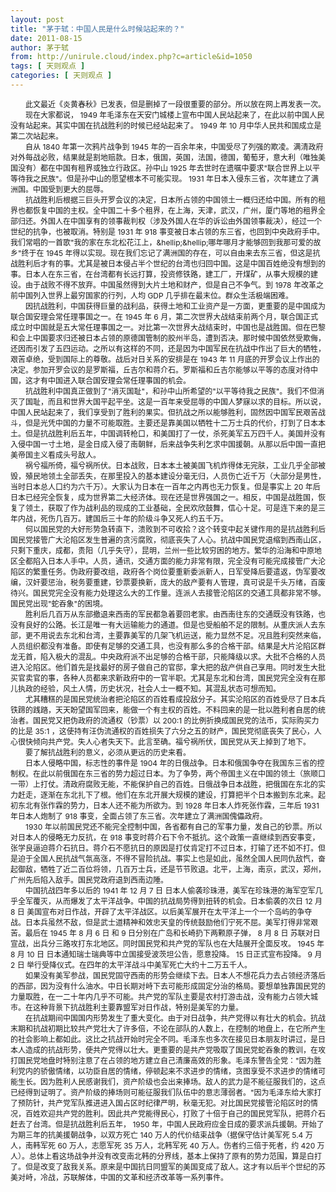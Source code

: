 ```yaml
---
layout: post
title: "茅于轼：中国人民是什么时候站起来的？"
date: 2011-08-15
author: 茅于轼
from: http://unirule.cloud/index.php?c=article&id=1050
tags: [ 天则观点 ]
categories: [ 天则观点 ]
---
```


<div class="article">
 <div class="body-text">
  <div style="text-indent:18.0pt;">
   <span style="font-size:9.0pt;">
    此文最近《炎黄春秋》已发表，但是删掉了一段很重要的部分。所以放在网上再发表一次。
   </span>
  </div>
  <div style="text-indent:18.0pt;">
  </div>
  <div style="text-indent:18.0pt;">
   <span style="font-size:9.0pt;">
    现在大家都说，
   </span>
   <span style="font-size:9.0pt">
    1949
   </span>
   <span style="font-size:9.0pt;">
    年毛泽东在天安门城楼上宣布中国人民站起来了，在此以前中国人民没有站起来。其实中国在抗战胜利的时候已经站起来了。
   </span>
   <span style="font-size:9.0pt">
    1949
   </span>
   <span style="font-size:9.0pt;">
    年
   </span>
   <span style="font-size:9.0pt">
    10
   </span>
   <span style="font-size:9.0pt;">
    月中华人民共和国成立是第二次站起来。
   </span>
  </div>
  <div style="text-indent:18.0pt;">
  </div>
  <div style="text-indent:18.0pt;">
   <span style="font-size:9.0pt;">
    自从
   </span>
   <span style="font-size:9.0pt">
    1840
   </span>
   <span style="font-size:9.0pt;">
    年第一次鸦片战争到
   </span>
   <span style="font-size:9.0pt">
    1945
   </span>
   <span style="font-size:9.0pt;">
    年的一百余年来，中国受尽了列强的欺凌。满清政府对外每战必败，结果就是割地赔款。日本，俄国，英国，法国，德国，葡萄牙，意大利（唯独美国没有）都在中国有租界或独立行政区。孙中山
   </span>
   <span style="font-size:9.0pt">
    1925
   </span>
   <span style="font-size:9.0pt;">
    年去世时在遗嘱中要求"联合世界上以平等待我之民族"。但是孙中山的愿望根本不可能实现。
   </span>
   <span style="font-size:9.0pt">
    1931
   </span>
   <span style="font-size:9.0pt;">
    年日本入侵东三省，次年建立了满洲国。中国受到更大的屈辱。
   </span>
  </div>
  <div style="text-indent:18.0pt;">
  </div>
  <div style="text-indent:18.0pt;">
   <span style="font-size:9.0pt;">
    抗战胜利后根据三巨头开罗会议的决定，日本所占领的中国领土一概归还给中国。所有的租界也都恢复中国的主权。全中国二十多个租界，在上海，天津，武汉，广州，厦门等地的租界全部归还。外国人在中国享有的领事裁判权（涉及外国人在华的诉讼由外国领事裁决），经过一个世纪的抗争，也被取消。特别是
   </span>
   <span style="font-size:9.0pt">
    1931
   </span>
   <span style="font-size:9.0pt;">
    年
   </span>
   <span style="font-size:9.0pt">
    918
   </span>
   <span style="font-size:9.0pt;">
    事变被日本占领的东三省，也回到中央政府手中。我们常唱的一首歌"我的家在东北松花江上，&amp;hellip;&amp;hellip;哪年哪月才能够回到我那可爱的故乡"终于在
   </span>
   <span style="font-size:9.0pt">
    1945
   </span>
   <span style="font-size:9.0pt;">
    年得以实现。现在我们忘记了满洲国的存在，可以自由来去东三省，但这是抗战胜利后才有的事。尤其是被日本侵占半个世纪的台湾也归回中国。这是中国百姓绝没有想到的事。日本人在东三省，在台湾都有长远打算，投资修铁路，建工厂，开煤矿，从事大规模的建设。由于战败不得不放弃。中国虽然得到大片土地和财产，但是自己不争气。到
   </span>
   <span style="font-size:9.0pt">
    1978
   </span>
   <span style="font-size:9.0pt;">
    年改革之前中国列入世界上最穷国家的行列，人均
   </span>
   <span style="font-size:9.0pt">
    GDP
   </span>
   <span style="font-size:9.0pt;">
    几乎排在最末位。群众生活极端困难。
   </span>
  </div>
  <div style="text-indent:18.0pt;">
  </div>
  <div style="text-indent:18.0pt;">
   <span style="font-size:9.0pt;">
    因抗战胜利，中国获得巨量的战利品，获得土地和工业资产是一方面，更重要的是中国成为联合国安理会常任理事国之一。在
   </span>
   <span style="font-size:9.0pt">
    1945
   </span>
   <span style="font-size:9.0pt;">
    年
   </span>
   <span style="font-size:9.0pt">
    6
   </span>
   <span style="font-size:9.0pt;">
    月，第二次世界大战结束前两个月，联合国正式成立时中国就是五大常任理事国之一。对比第一次世界大战结束时，中国也是战胜国。但在巴黎和会上中国要求归还被日本占领的原德国管制的胶州半岛，遭到否决。那时候中国依然受欺侮，还因而引发了五四运动。之所以有这样的不同，还是因为中国军民在抗战中作出了巨大的牺牲，艰苦卓绝，受到国际上的尊敬。战后对日关系的安排是在
   </span>
   <span style="font-size:9.0pt">
    1943
   </span>
   <span style="font-size:9.0pt;">
    年
   </span>
   <span style="font-size:9.0pt">
    11
   </span>
   <span style="font-size:9.0pt;">
    月底的开罗会议上作出的决定。参加开罗会议的是罗斯福，丘吉尔和蒋介石。罗斯福和丘吉尔能够以平等的态度对待中国，这才有中国进入联合国安理会常任理事国的机会。
   </span>
  </div>
  <div style="text-indent:18.0pt;">
  </div>
  <div style="text-indent:18.0pt;">
   <span style="font-size:9.0pt;">
    抗战胜利中国真正做到了"消灭国耻"，和孙中山所希望的"以平等待我之民族"。我们不但消灭了国耻，而且和世界大国平起平坐。这是一百年来受屈辱的中国人梦寐以求的目标。所以说，中国人民站起来了，我们享受到了胜利的果实。但抗战之所以能够胜利，固然因中国军民艰苦战斗，但是光凭中国的力量不可能取胜。主要还是靠美国以牺牲十二万士兵的代价，打到了日本本土。但是抗战胜利后五年，中国调转枪口，和美国打了一仗，杀死美军五万四千人。美国并没有入侵中国一寸土地，是金日成入侵了南朝鲜，后来战争失利乞求中国援朝。从那以后中国一直把美帝国主义看成头号敌人。
   </span>
  </div>
  <div style="text-indent:18.0pt;">
  </div>
  <div style="text-indent:18.0pt;">
   <span style="font-size:9.0pt;">
    祸兮福所倚，福兮祸所伏。日本战败，日本本土被美国飞机炸得体无完肤，工业几乎全部被毁，殖民地领土全部丢失，在那里投入的基本建设分毫无归，人员伤亡近千万（大部分是男性，当时日本总人口约为六千万）。大家认为日本在一百年之内再也无力恢复。但是事实上
   </span>
   <span style="font-size:9.0pt">
    20
   </span>
   <span style="font-size:9.0pt;">
    年后日本已经完全恢复，成为世界第二大经济体。现在还是世界强国之一。相反，中国是战胜国，恢复了领土，获取了作为战利品的现成的工业基础，全民欢欣鼓舞，信心十足。可是连下来的是三年内战，死伤几百万。建国后三十年的阶级斗争又死人约五千万。
   </span>
  </div>
  <div style="text-indent:18.0pt;">
  </div>
  <div style="text-indent:18.0pt;">
   <span style="font-size:9.0pt;">
    何以国民党的大好形势急转直下，溃败到不可收拾？这个转变中起关键作用的是抗战胜利后国民党接管广大沦陷区发生普遍的贪污腐败，彻底丧失了人心。抗战中国民党退缩到西南山区，只剩下重庆，成都，贵阳（几乎失守），昆明，兰州一些比较穷困的地方。繁华的沿海和中原地区全都陷入日本人手中。人员，通讯，交通方面的能力非常有限，完全没有可能完成接管广大沦陷区的繁重任务。伪政府要改组，政府各个岗位要重新委派新人，日军受降后要遣返，伪军要改编，汉奸要惩治，税务要重建，钞票要换新，庞大的敌产要有人管理，真可说是千头万绪，百废待兴。国民党完全没有能力处理这么大的工作量。连派人去接管沦陷区的交通工具都非常不够。国民党出现"蛇吞象"的困境。
   </span>
  </div>
  <div style="text-indent:18.0pt;">
  </div>
  <div style="text-indent:18.0pt;">
   <span style="font-size:9.0pt;">
    胜利后几百万从东部撤退来西南的军民都急着要回老家。由西南往东的交通既没有铁路，也没有良好的公路。长江是唯一有大运输能力的通道。但是也受船舶不足的限制。从重庆派人去东部，更不用说去东北和台湾，主要靠美军的几架飞机运送，能力显然不足。况且胜利突然来临，人员组织都没有准备。即使有足够的交通工具，也没有那么多的合格干部。结果是大片沦陷区群龙无首，陷入极大的混乱。中央政府派不出足够的合格干部，只能降级以求。大批不合格的人员进入沦陷区。他们首先是找最好的房子做自己的官邸，拿大把的敌产供自己享用。同时发生大批买官卖官的事，各种人员都来求新政府中的一官半职。尤其是东北和台湾，国民党完全没有在那儿执政的经验，风土人情，历史状况，社会人士一概不知。其混乱状态可想而知。
   </span>
  </div>
  <div style="text-indent:18.0pt;">
  </div>
  <div style="text-indent:18.0pt;">
   <span style="font-size:9.0pt;">
    尤其糟糕的是国民党统治者把沦陷区的百姓看成投敌分子。其实沦陷区的百姓受尽了日本兵铁蹄的践踏，天天盼望国军回来，能做一个有主权的百姓。不料回来的是一批以胜利者自居的统治者。国民党又把伪政府的流通权（钞票）以
   </span>
   <span style="font-size:9.0pt">
    200:1
   </span>
   <span style="font-size:9.0pt;">
    的比例折换成国民党的法币，实际购买力的比是
   </span>
   <span style="font-size:9.0pt">
    35:1
   </span>
   <span style="font-size:9.0pt;">
    ，这使持有汪伪流通权的百姓损失了六分之五的财产，国民党彻底丧失了民心，人心很快倾向共产党。失人心者失天下。此言至确。福兮祸所伏，国民党从天上掉到了地下。
   </span>
  </div>
  <div style="text-indent:18.0pt;">
  </div>
  <div style="text-indent:18.0pt;">
   <span style="font-size:9.0pt;">
    要了解抗战胜利的意义，必须从更远的历史来看。
   </span>
  </div>
  <div style="text-indent:18.0pt;">
  </div>
  <div style="text-indent:18.0pt;">
   <span style="font-size:9.0pt;">
    日本人侵略中国，标志性的事件是
   </span>
   <span style="font-size:9.0pt">
    1904
   </span>
   <span style="font-size:9.0pt;">
    年的日俄战争。日本和俄国争夺在我国东三省的控制权。在此以前俄国在东三省的势力超过日本。为了争势，两个帝国主义在中国的领土（旅顺口一带）上打仗。清政府腐败无能，不能保护自己的百姓。日俄战争日本战胜，把俄国在东北的实力赶走，逐渐在东北扎下了根。他们在东北开展大规模的建设，打算把半个日本搬到东北来。起初东北有张作霖的势力，日本人还不能为所欲为。到
   </span>
   <span style="font-size:9.0pt">
    1928
   </span>
   <span style="font-size:9.0pt;">
    年日本人炸死张作霖，三年后
   </span>
   <span style="font-size:9.0pt">
    1931
   </span>
   <span style="font-size:9.0pt;">
    年日本人炮制了
   </span>
   <span style="font-size:9.0pt">
    918
   </span>
   <span style="font-size:9.0pt;">
    事变，全面占领了东三省。次年建立了满洲国傀儡政府。
   </span>
  </div>
  <div style="text-indent:18.0pt;">
  </div>
  <div style="text-indent:18.0pt;">
   <span style="font-size:9.0pt">
    1930
   </span>
   <span style="font-size:9.0pt;">
    年以前国民党还不能完全控制中国，各省都有自己的军事力量，发自己的钞票。所以对日本人的侵略无力反抗，在
   </span>
   <span style="font-size:9.0pt">
    918
   </span>
   <span style="font-size:9.0pt;">
    事变时蒋介石下令不抵抗。这个政策一直继续到西安事变，张学良逼迫蒋介石抗日。蒋介石不愿抗日的原因是打仗肯定打不过日本，打输了还不如不打。但是迫于全国人民抗战气氛高涨，不得不冒险抗战。事实上也是如此，虽然全国人民同仇敌忾，奋起御敌，牺牲了近二百位将领，几百万士兵，还是节节败退。北平，上海，南京，武汉，郑州，广州先后陷入敌手。国民党政府退到西南边陲。
   </span>
  </div>
  <div style="text-indent:18.0pt;">
  </div>
  <div style="text-indent:18.0pt;">
   <span style="font-size:9.0pt;">
    中国抗战四年多以后的
   </span>
   <span style="font-size:9.0pt">
    1941
   </span>
   <span style="font-size:9.0pt;">
    年
   </span>
   <span style="font-size:9.0pt">
    12
   </span>
   <span style="font-size:9.0pt;">
    月
   </span>
   <span style="font-size:9.0pt">
    7
   </span>
   <span style="font-size:9.0pt;">
    日
   </span>
   <span style="font-size:9.0pt;">
    日本人偷袭珍珠港，美军在珍珠港的海军空军几乎全军覆灭，从而爆发了太平洋战争。中国的抗战局势得到扭转的机会。日本偷袭的次日
   </span>
   <span style="font-size:9.0pt">
    12
   </span>
   <span style="font-size:9.0pt;">
    月
   </span>
   <span style="font-size:9.0pt">
    8
   </span>
   <span style="font-size:9.0pt;">
    日
   </span>
   <span style="font-size:9.0pt;">
    美国宣布对日作战，开辟了太平洋战区。以后美军展开在太平洋上一个一个岛屿的争夺战。日本兵虽然不敌，但是武士道精神和效忠天皇的传统鼓励他们宁死不屈。美军打得非常艰苦。最后在
   </span>
   <span style="font-size:9.0pt">
    1945
   </span>
   <span style="font-size:9.0pt;">
    年
   </span>
   <span style="font-size:9.0pt">
    8
   </span>
   <span style="font-size:9.0pt;">
    月
   </span>
   <span style="font-size:9.0pt">
    6
   </span>
   <span style="font-size:9.0pt;">
    日
   </span>
   <span style="font-size:9.0pt;">
    和
   </span>
   <span style="font-size:9.0pt">
    9
   </span>
   <span style="font-size:9.0pt;">
    日分别在广岛和长崎扔下两颗原子弹，
   </span>
   <span style="font-size:9.0pt">
    8
   </span>
   <span style="font-size:9.0pt;">
    月
   </span>
   <span style="font-size:9.0pt">
    8
   </span>
   <span style="font-size:9.0pt;">
    日
   </span>
   <span style="font-size:9.0pt;">
    苏联对日宣战，出兵分三路攻打东北地区。同时国民党和共产党的军队也在大陆展开全面反攻。
   </span>
   <span style="font-size:9.0pt">
    1945
   </span>
   <span style="font-size:9.0pt;">
    年
   </span>
   <span style="font-size:9.0pt">
    8
   </span>
   <span style="font-size:9.0pt;">
    月
   </span>
   <span style="font-size:9.0pt">
    10
   </span>
   <span style="font-size:9.0pt;">
    日
   </span>
   <span style="font-size:9.0pt;">
    日本通知瑞士瑞典等中立国接受波茨坦公告，愿意投降。
   </span>
   <span style="font-size:
9.0pt">
    15
   </span>
   <span style="font-size:9.0pt;">
    日正式宣布投降。
   </span>
   <span style="font-size:9.0pt">
    9
   </span>
   <span style="font-size:9.0pt;">
    月
   </span>
   <span style="font-size:9.0pt">
    2
   </span>
   <span style="font-size:9.0pt;">
    日
   </span>
   <span style="font-size:9.0pt;">
    举行受降仪式。在四年的太平洋战斗中美军死亡大约十二万五千人。
   </span>
  </div>
  <div style="text-indent:18.0pt;">
  </div>
  <div style="text-indent:18.0pt;">
   <span style="font-size:9.0pt;">
    如果没有美军参战，国民党固守西南的形势会继续下去。日本人不想花兵力去占领经济落后的西部，因为没有什么油水。中日长期对峙下去可能形成固定分治的格局。要想单独靠国民党的力量取胜，在一二十年内几乎不可能。共产党的军队主要是农村打游击战，没有能力占领大城市。在这种背景下抗战胜利主要靠盟军对日作战，特别是美军的力量。
   </span>
  </div>
  <div style="text-indent:18.0pt;">
  </div>
  <div style="text-indent:18.0pt;">
   <span style="font-size:9.0pt;">
    在抗战期间中国国内形势发生了重大变化。由于对日战争，共产党得以有壮大的机会。抗战末期和抗战初期比较共产党壮大了许多倍，不论在部队的人数上，在控制的地盘上，在它所产生的社会影响上都如此。这比之抗战开始时完全不同。毛泽东也多次在接见日本朋友时讲过，是日本人造成的抗战形势，使共产党得以壮大。更重要的是共产党吸取了国民党蛇吞象的教训，在攻打国民党地盘时特别注意了在占领的地方建立自己清廉高效的形象。毛泽东警告全党："因为胜利党内的骄傲情绪，以功臣自居的情绪，停顿起来不求进步的情绪，贪图享受不求进步的情绪可能生长。因为胜利人民感谢我们，资产阶级也会出来捧场。敌人的武力是不能征服我们的，这点已经得到证明了。资产阶级的捧场则可能征服我们队伍中的意志薄弱者。"因为毛泽东给大家打了预防针，共产党军队推进进入国占区时纪律严明，秋毫无犯。对比国民党接管沦陷区时的情况，百姓欢迎共产党的胜利。因此共产党能得民心，打败了十倍于自己的国民党军队，把蒋介石赶去了台湾。但是抗战胜利后五年，
   </span>
   <span style="font-size:9.0pt">
    1950
   </span>
   <span style="font-size:9.0pt;">
    年，中国人民政府应金日成的要求派兵援朝。开始了为期三年的抗美援朝战争，以双方死亡
   </span>
   <span style="font-size:9.0pt">
    140
   </span>
   <span style="font-size:9.0pt;">
    万人的代价结束战争（据保守估计美军死
   </span>
   <span style="font-size:9.0pt">
    5.4
   </span>
   <span style="font-size:9.0pt;">
    万人，南韩军死
   </span>
   <span style="font-size:9.0pt">
    60
   </span>
   <span style="font-size:9.0pt;">
    万人，志愿军死
   </span>
   <span style="font-size:9.0pt">
    35
   </span>
   <span style="font-size:9.0pt;">
    万人，北韩军死
   </span>
   <span style="font-size:9.0pt">
    40
   </span>
   <span style="font-size:9.0pt;">
    万人。伤者约三倍于死者，约
   </span>
   <span style="font-size:9.0pt">
    420
   </span>
   <span style="font-size:9.0pt;">
    万人）。总体上看这场战争并没有改变南北韩的分界线，基本上保持了原有的势力范围，算是白打了。但是改变了敌我关系。原来是中国抗日同盟军的美国变成了敌人。这才有以后半个世纪的苏美对峙，冷战，苏联解体，中国的文革和经济改革等一系列事件。
   </span>
  </div>
  <div style="text-indent:18.0pt;">
  </div>
  <div style="text-indent:18.0pt;">
  </div>
  <p align="left">
  </p>
 </div>
</div>

